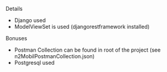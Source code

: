 Details
- Django used
- ModelViewSet is used (djangorestframework installed)

Bonuses
- Postman Collection can be found in root of the project (see n2MobilPostmanCollection.json)
- Postgresql used
